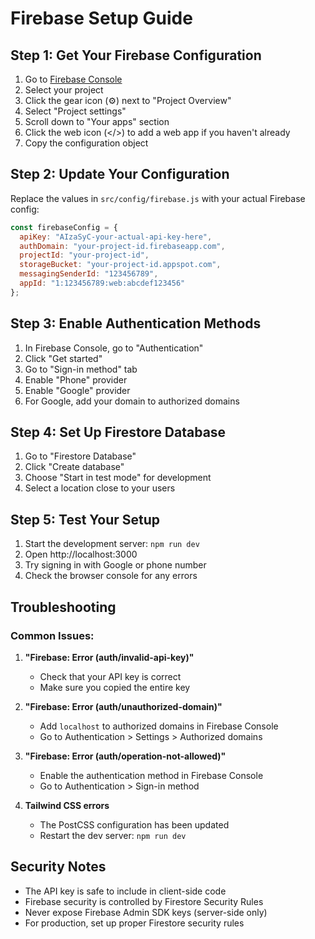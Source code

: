 # Firebase Setup Guide

## Step 1: Get Your Firebase Configuration

1. Go to [Firebase Console](https://console.firebase.google.com/)
2. Select your project
3. Click the gear icon (⚙️) next to "Project Overview"
4. Select "Project settings"
5. Scroll down to "Your apps" section
6. Click the web icon (</>) to add a web app if you haven't already
7. Copy the configuration object

## Step 2: Update Your Configuration

Replace the values in `src/config/firebase.js` with your actual Firebase config:

```javascript
const firebaseConfig = {
  apiKey: "AIzaSyC-your-actual-api-key-here",
  authDomain: "your-project-id.firebaseapp.com",
  projectId: "your-project-id",
  storageBucket: "your-project-id.appspot.com",
  messagingSenderId: "123456789",
  appId: "1:123456789:web:abcdef123456"
};
```

## Step 3: Enable Authentication Methods

1. In Firebase Console, go to "Authentication"
2. Click "Get started"
3. Go to "Sign-in method" tab
4. Enable "Phone" provider
5. Enable "Google" provider
6. For Google, add your domain to authorized domains

## Step 4: Set Up Firestore Database

1. Go to "Firestore Database"
2. Click "Create database"
3. Choose "Start in test mode" for development
4. Select a location close to your users

## Step 5: Test Your Setup

1. Start the development server: `npm run dev`
2. Open http://localhost:3000
3. Try signing in with Google or phone number
4. Check the browser console for any errors

## Troubleshooting

### Common Issues:

1. **"Firebase: Error (auth/invalid-api-key)"**
   - Check that your API key is correct
   - Make sure you copied the entire key

2. **"Firebase: Error (auth/unauthorized-domain)"**
   - Add `localhost` to authorized domains in Firebase Console
   - Go to Authentication > Settings > Authorized domains

3. **"Firebase: Error (auth/operation-not-allowed)"**
   - Enable the authentication method in Firebase Console
   - Go to Authentication > Sign-in method

4. **Tailwind CSS errors**
   - The PostCSS configuration has been updated
   - Restart the dev server: `npm run dev`

## Security Notes

- The API key is safe to include in client-side code
- Firebase security is controlled by Firestore Security Rules
- Never expose Firebase Admin SDK keys (server-side only)
- For production, set up proper Firestore security rules 